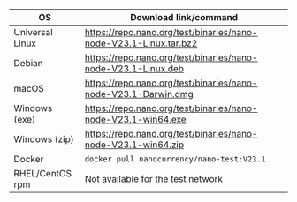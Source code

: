 | OS              | Download link/command |
|-----------------|-----------------------|
| Universal Linux | https://repo.nano.org/test/binaries/nano-node-V23.1-Linux.tar.bz2 |
| Debian          | https://repo.nano.org/test/binaries/nano-node-V23.1-Linux.deb |
| macOS           | https://repo.nano.org/test/binaries/nano-node-V23.1-Darwin.dmg |
| Windows (exe)   | https://repo.nano.org/test/binaries/nano-node-V23.1-win64.exe |
| Windows (zip)   | https://repo.nano.org/test/binaries/nano-node-V23.1-win64.zip |
| Docker          | `docker pull nanocurrency/nano-test:V23.1` |
| RHEL/CentOS rpm | Not available for the test network |
